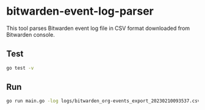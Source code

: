 # bitwarden-event-log-parser

This tool parses Bitwarden event log file in CSV format downloaded from Bitwarden console.

## Test

```bash
go test -v
```

## Run

```bash
go run main.go -log logs/bitwarden_org-events_export_20230210093537.csv
```
